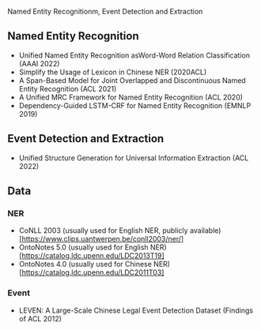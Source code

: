 Named Entity Recognitionm, Event Detection and Extraction

## Named Entity Recognition
- Unified Named Entity Recognition asWord-Word Relation Classification (AAAI 2022)
- Simplify the Usage of Lexicon in Chinese NER (2020ACL)
- A Span-Based Model for Joint Overlapped and Discontinuous Named Entity Recognition (ACL 2021)
- A Unified MRC Framework for Named Entity Recognition (ACL 2020)
- Dependency-Guided LSTM-CRF for Named Entity Recognition (EMNLP 2019)

## Event Detection and Extraction
- Unified Structure Generation for Universal Information Extraction (ACL 2022)


## Data
### NER
- CoNLL 2003 (usually used for English NER, publicly available) [https://www.clips.uantwerpen.be/conll2003/ner/]
- OntoNotes 5.0 (usually used for English NER) [https://catalog.ldc.upenn.edu/LDC2013T19]
- OntoNotes 4.0 (usually used for Chinese NER) [https://catalog.ldc.upenn.edu/LDC2011T03]
### Event
- LEVEN: A Large-Scale Chinese Legal Event Detection Dataset (Findings of ACL 2012)
